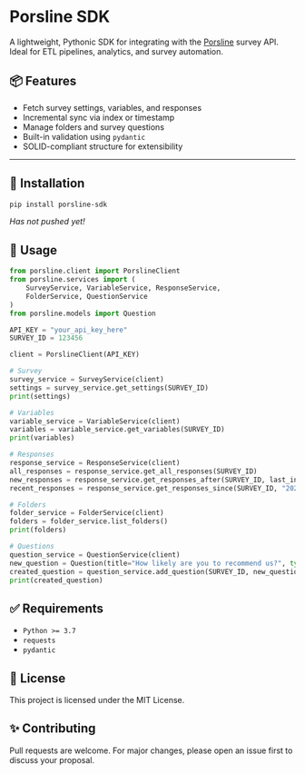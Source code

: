 # Porsline SDK

A lightweight, Pythonic SDK for integrating with the [Porsline](https://www.porsline.ir) survey API.  
Ideal for ETL pipelines, analytics, and survey automation.

## 📦 Features

- Fetch survey settings, variables, and responses
- Incremental sync via index or timestamp
- Manage folders and survey questions
- Built-in validation using `pydantic`
- SOLID-compliant structure for extensibility

---

## 🚀 Installation

```bash
pip install porsline-sdk
```
_Has not pushed yet!_ 

## 🔧 Usage
```python
from porsline.client import PorslineClient
from porsline.services import (
    SurveyService, VariableService, ResponseService,
    FolderService, QuestionService
)
from porsline.models import Question

API_KEY = "your_api_key_here"
SURVEY_ID = 123456

client = PorslineClient(API_KEY)

# Survey
survey_service = SurveyService(client)
settings = survey_service.get_settings(SURVEY_ID)
print(settings)

# Variables
variable_service = VariableService(client)
variables = variable_service.get_variables(SURVEY_ID)
print(variables)

# Responses
response_service = ResponseService(client)
all_responses = response_service.get_all_responses(SURVEY_ID)
new_responses = response_service.get_responses_after(SURVEY_ID, last_index=100)
recent_responses = response_service.get_responses_since(SURVEY_ID, "2025-01-01T00:00:00+03:30")

# Folders
folder_service = FolderService(client)
folders = folder_service.list_folders()
print(folders)

# Questions
question_service = QuestionService(client)
new_question = Question(title="How likely are you to recommend us?", type=6)
created_question = question_service.add_question(SURVEY_ID, new_question)
print(created_question)

```

## ✅ Requirements
- `Python >= 3.7`
- `requests`
- `pydantic`

## 📄 License
This project is licensed under the MIT License.

## ✨ Contributing
Pull requests are welcome. For major changes, please open an issue first to discuss your proposal.
